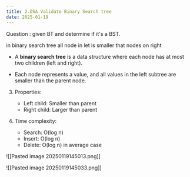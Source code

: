 ```yaml
---
title: 2.DSA Validate Binary Search tree
date: 2025-01-19
---
```


Question : given BT and determine if it's a BST.

in binary search tree all node in let is smaller that nodes on right


- A **binary search tree** is a data structure where each node has at most two children (left and right).

- Each node represents a value, and all values in the left subtree are smaller than the parent node.

3. Properties:
   - Left child: Smaller than parent
   - Right child: Larger than parent

4. Time complexity:
	- Search: O(log n)
    - Insert: O(log n)
    - Delete: O(log n) in average case

![[Pasted image 20250119145013.png]]


![[Pasted image 20250119145033.png]]



